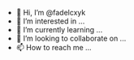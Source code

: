 - 👋 Hi, I’m @fadelcxyk
- 👀 I’m interested in ...
- 🌱 I’m currently learning ...
- 💞️ I’m looking to collaborate on ...
- 📫 How to reach me ...

<!---
fadelcxyk/fadelcxyk is a ✨ special ✨ repository because its `README.md` (this file) appears on your GitHub profile.
You can click the Preview link to take a look at your changes.
--->

